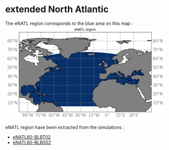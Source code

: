 # extended North Atlantic

The eNATL region corresponds to the blue area on this map :
![eNATL map](https://github.com/AurelieAlbert/extractions/blob/main/regions/notebooks-maps/region_eNATL.png)


eNATL region have been extracted from the simulations :
  - [eNATL60-BLBT02](https://github.com/AurelieAlbert/extractions/blob/main/regions/eNATL-eNATL60-BLBT02.md)
  - [eNATL60-BLB002](https://github.com/AurelieAlbert/extractions/blob/main/regions/eNATL-eNATL60-BLB002.md)
